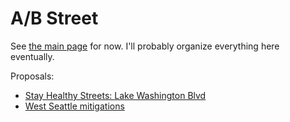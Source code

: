 # A/B Street

See [the main page](https://github.com/dabreegster/abstreet/) for now. I'll
probably organize everything here eventually.

Proposals:

- [Stay Healthy Streets: Lake Washington Blvd](lake_wash/proposal.md)
- [West Seattle mitigations](west_seattle/proposal.md)
